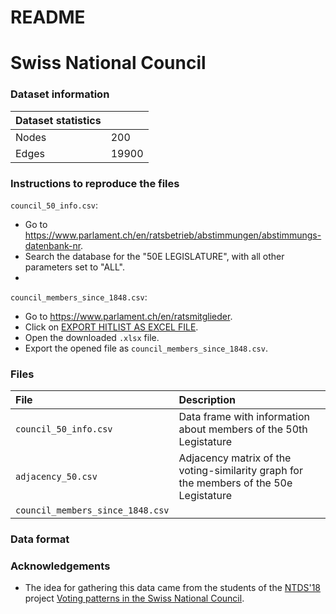 # README

# Swiss National Council



### Dataset information

| Dataset statistics |       |
| :----------------- | ----- |
| Nodes              | 200   |
| Edges              | 19900 |

### Instructions to reproduce the files

`council_50_info.csv`:

- Go to https://www.parlament.ch/en/ratsbetrieb/abstimmungen/abstimmungs-datenbank-nr.
- Search the database for the "50E LEGISLATURE", with all other parameters set to "ALL".
- 

`council_members_since_1848.csv`:

- Go to https://www.parlament.ch/en/ratsmitglieder.
- Click on [EXPORT HITLIST AS EXCEL FILE](https://www.parlament.ch/_layouts/15/itsystems.pd.internet/documents/CouncilMembersExcelExportHandler.ashx?language=EN&filename=Ratsmitglieder_1848_EN.xlsx).  
- Open the downloaded `.xlsx` file.
- Export the opened file as  `council_members_since_1848.csv`. 

### Files

| File                             | Description                                                  |
| :------------------------------- | :----------------------------------------------------------- |
| `council_50_info.csv`            | Data frame with information about members of the 50th Legistature |
| `adjacency_50.csv`               | Adjacency matrix of the voting-similarity graph for the members of the 50e Legistature |
| `council_members_since_1848.csv` |                                                              |

### Data format



### Acknowledgements

- The idea for gathering this data came from the students of the [NTDS'18][ntds2018] project [Voting patterns in the Swiss National Council][swiss_council].



[swiss_council]: https://github.com/nikolaiorgland/conseil_national
[ntds2018]: https://github.com/mdeff/ntds_2018

